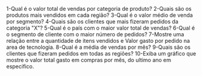 
1-Qual é o valor total de vendas por categoria de produto?
2-Quais são os produtos mais vendidos em cada região?
3-Qual é o valor médio  de venda por segmento?
4-Quais são os clientes que mais fizeram pedidos da categoria "X"?
5-Qual é o país com o maior valor total de vendas?
6-Qual é o segmento de cliente com o maior número de pedidos?
7-Mostre uma relação entre a quantidade de itens vendidos e Valor gasto por pedido na area de tecnologia.
8-Qual é a média de vendas por mês?
9-Quais são os clientes que fizeram pedidos em todas as regiões?
10-Exiba um gráfico que mostre o valor total gasto em compras por mês, do ultimo ano em especifico.









